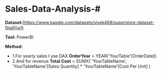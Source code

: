 # Sales-Data-Analysis-#

**Dataset:**[https://www.kaggle.com/datasets/vivek468/superstore-dataset-final](url)

**Tool:** PowerBI

**Method:** 
 * 1.For yearly sales I use DAX **OrderYear** = YEAR('YourTable'[OrderDate])
 * 2.And for revenue **Total Cost** = SUMX( 'YourTableName', 'YourTableName'[Sales Quantity] * 'YourTableName'[Cost Per Unit] ) 
           
